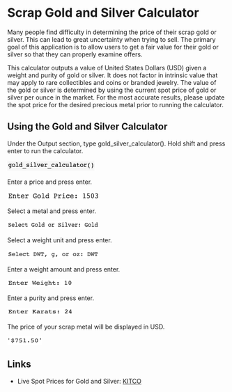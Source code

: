 # Scrap Gold and Silver Calculator
Many people find difficulty in determining the price of their scrap gold or silver.  This can lead to great uncertainty when trying to sell.  The primary goal of this application is to allow users to get a fair value for their gold or silver so that they can properly examine offers.

This calculator outputs a value of United States Dollars (USD) given a weight and purity of gold or silver.  It does not factor in intrinsic value that may apply to rare collectibles and coins or branded jewelry.  The value of the gold or silver is determined by using the current spot price of gold or silver per ounce in the market.  For the most accurate results, please update the spot price for the desired precious metal prior to running the calculator.

## Using the Gold and Silver Calculator
Under the Output section, type gold_silver_calculator().  Hold shift and press enter to run the calculator.

<img src="images/Screen Shot 2019-11-06 at 11.53.32 AM.png" width="200" height="23">


Enter a price and press enter.

<img src="images/Screen Shot 2019-11-07 at 3.53.55 PM.png" width="210" height="19">


Select a metal and press enter.

<img src="images/Screen Shot 2019-11-06 at 11.53.44 AM.png" width="210" height="19">


Select a weight unit and press enter.

<img src="images/Screen Shot 2019-11-06 at 11.54.05 AM.png" width="210" height="19">


Enter a weight amount and press enter.

<img src="images/Screen Shot 2019-11-06 at 11.54.16 AM.png" width="150" height="18">


Enter a purity and press enter.

<img src="images/Screen Shot 2019-11-06 at 11.54.29 AM.png" width="150" height="18">


The price of your scrap metal will be displayed in USD.

<img src="images/Screen Shot 2019-11-06 at 11.54.39 AM.png" width="80" height="19">

## Links
* Live Spot Prices for Gold and Silver: [KITCO](https://www.kitco.com/market/index.html)
